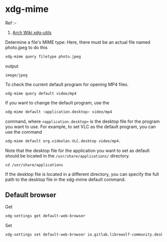 # xdg-mime

Ref :- 
1. [Arch Wiki xdg-utils](https://wiki.archlinux.org/title/Xdg-utils)


Determine a file's MIME type:
Here, there must be an actual file named photo.jpeg to do this
```sh
xdg-mime query filetype photo.jpeg
```
output
```
image/jpeg
```


To check the current default program for opening MP4 files.
```
xdg-mime query default video/mp4
```

If you want to change the default program,
use the 
```sh
xdg-mime default <application.desktop> video/mp4 
```
command, where `<application.desktop>` is the desktop file for the program you want to use.
For example, to set VLC as the default program,
you can use the command 
```sh
xdg-mime default org.videolan.VLC.desktop video/mp4.
```

Note that the desktop file for the application you want to set as default should be located in the `/usr/share/applications/` directory.
```
cd /usr/share/applications
```
If the desktop file is located in a different directory,
you can specify the full path to the desktop file in the xdg-mime default command.


## Default browser

Get
```sh
xdg-settings get default-web-browser
```

Set
```sh
xdg-settings set default-web-browser io.gitlab.librewolf-community.desktop
```
